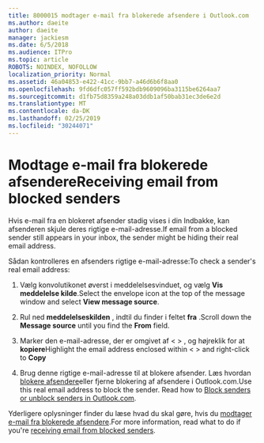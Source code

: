 ```yaml
---
title: 8000015 modtager e-mail fra blokerede afsendere i Outlook.com
ms.author: daeite
author: daeite
manager: jackiesm
ms.date: 6/5/2018
ms.audience: ITPro
ms.topic: article
ROBOTS: NOINDEX, NOFOLLOW
localization_priority: Normal
ms.assetid: 46a04853-e422-41cc-9bb7-a46d6b6f8aa0
ms.openlocfilehash: 9fd6dfc057ff592bdb9609096ba3115be6264aa7
ms.sourcegitcommit: d1fb75d8359a248a03ddb1af50bab31ec3de6e2d
ms.translationtype: MT
ms.contentlocale: da-DK
ms.lasthandoff: 02/25/2019
ms.locfileid: "30244071"
---
```

# <a name="receiving-email-from-blocked-senders"></a><span data-ttu-id="7fdba-102">Modtage e-mail fra blokerede afsendere</span><span class="sxs-lookup"><span data-stu-id="7fdba-102">Receiving email from blocked senders</span></span>

<span data-ttu-id="7fdba-103">Hvis e-mail fra en blokeret afsender stadig vises i din Indbakke, kan afsenderen skjule deres rigtige e-mail-adresse.</span><span class="sxs-lookup"><span data-stu-id="7fdba-103">If email from a blocked sender still appears in your inbox, the sender might be hiding their real email address.</span></span>
  
<span data-ttu-id="7fdba-104">Sådan kontrolleres en afsenders rigtige e-mail-adresse:</span><span class="sxs-lookup"><span data-stu-id="7fdba-104">To check a sender's real email address:</span></span>
  
1. <span data-ttu-id="7fdba-105">Vælg konvolutikonet øverst i meddelelsesvinduet, og vælg **Vis meddelelse kilde**.</span><span class="sxs-lookup"><span data-stu-id="7fdba-105">Select the envelope icon at the top of the message window and select **View message source**.</span></span>
    
2. <span data-ttu-id="7fdba-106">Rul ned **meddelelseskilden** , indtil du finder i feltet **fra** .</span><span class="sxs-lookup"><span data-stu-id="7fdba-106">Scroll down the **Message source** until you find the **From** field.</span></span> 
    
3. <span data-ttu-id="7fdba-107">Marker den e-mail-adresse, der er omgivet af \< \> , og højreklik for at **kopiere**</span><span class="sxs-lookup"><span data-stu-id="7fdba-107">Highlight the email address enclosed within \< \> and right-click to **Copy**</span></span>
    
4. <span data-ttu-id="7fdba-p101">Brug denne rigtige e-mail-adresse til at blokere afsender. Læs hvordan [blokere afsendere](https://support.office.com/article/afba1c94-77bb-4f50-8b85-057cf52f4d5e.aspx)eller fjerne blokering af afsendere i Outlook.com.</span><span class="sxs-lookup"><span data-stu-id="7fdba-p101">Use this real email address to block the sender. Read how to [Block senders or unblock senders in Outlook.com](https://support.office.com/article/afba1c94-77bb-4f50-8b85-057cf52f4d5e.aspx).</span></span>
    
<span data-ttu-id="7fdba-110">Yderligere oplysninger finder du læse hvad du skal gøre, hvis du [modtager e-mail fra blokerede afsendere](https://go.microsoft.com/fwlink/p/?linkid=2002011&amp;clcid=0x409).</span><span class="sxs-lookup"><span data-stu-id="7fdba-110">For more information, read what to do if you're [receiving email from blocked senders](https://go.microsoft.com/fwlink/p/?linkid=2002011&amp;clcid=0x409).</span></span>
  

